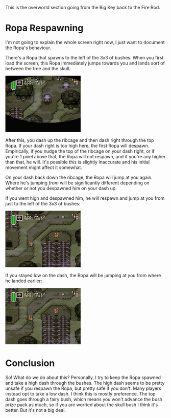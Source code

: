 This is the overworld section going from the Big Key back to the Fire Rod.

# Ropa Respawning

I'm not going to explain the whole screen right now, I just want to document the Ropa's behaviour.

There's a Ropa that spawns to the left of the 3x3 of bushes. When you first load the screen, this Ropa immediately jumps towards you and lands sort of between the tree and the skull.

![initial movement](skeleton_forest_2_1.gif)

After this, you dash up the ribcage and then dash right through the top Ropa. If your dash right is too high here, the first Ropa will despawn. Empirically, if you nudge the top of the ribcage on your dash right, or if you're 1 pixel above that, the Ropa will not respawn, and if you're any higher than that, he will. It's possible this is slightly inaccurate and his initial movement might affect it somewhat.

On your dash back down the ribcage, the Ropa will jump at you again. Where he's jumping _from_ will be significantly different depending on whether or not you despawned him on your dash up.

If you went high and despawned him, he will respawn and jump at you from just to the left of the 3x3 of bushes:

![Ropa behaviour despawned](skeleton_forest_2_despawn.gif)

If you stayed low on the dash, the Ropa will be jumping at you from where he landed earlier:

![Ropa behaviour not despawned](skeleton_forest_2_no_despawn.gif)

# Conclusion

So! What do we do about this? Personally, I try to keep the Ropa spawned and take a high dash through the bushes. The high dash seems to be pretty unsafe if you respawn the Ropa, but pretty safe if you don't. Many players instead opt to take a low dash. I think this is mostly preference. The top dash goes through a fairy bush, which means you won't advance the bush prize pack as much, so if you are worried about the skull bush I think it's better. But it's not a big deal.
